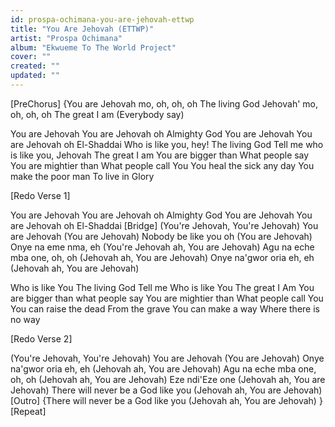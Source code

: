 ```yaml
---
id: prospa-ochimana-you-are-jehovah-ettwp
title: "You Are Jehovah (ETTWP)"
artist: "Prospa Ochimana"
album: "Ekwueme To The World Project"
cover: ""
created: ""
updated: ""
---
```


[PreChorus]
{You are Jehovah mo, oh, oh, oh
The living God
Jehovah' mo, oh, oh, oh
The great I am
(Everybody say)

You are Jehovah
You are Jehovah oh
Almighty God
You are Jehovah
You are Jehovah oh
El-Shaddai
Who is like you, hey!
The living God
Tell me who is like you, Jehovah
The great I am
You are bigger than
What people say
You are mightier than
What people call You
You heal the sick any day
You make the poor man
To live in Glory

[Redo Verse 1]

You are Jehovah
You are Jehovah oh
Almighty God
You are Jehovah
You are Jehovah oh
El-Shaddai
[Bridge]
(You're Jehovah, You're Jehovah)
You are Jehovah
(You are Jehovah)
Nobody be like you oh
(You are Jehovah)
Onye na eme nma, eh
(You're Jehovah ah,
You are Jehovah)
Agu na eche mba one, oh, oh
(Jehovah ah,
You are Jehovah)
Onye na'gwor oria eh, eh
(Jehovah ah,
You are Jehovah)

Who is like You
The living God
Tell me Who is like You
The great I Am
You are bigger than what people say
You are mightier than
What people call You
You can raise the dead
From the grave
You can make a way
Where there is no way

[Redo Verse 2]


(You're Jehovah, You're Jehovah)
You are Jehovah
(You are Jehovah)
Onye na'gwor oria eh, eh
(Jehovah ah,
You are Jehovah)
Agu na eche mba one, oh, oh
(Jehovah ah,
You are Jehovah)
Eze ndi'Eze one
(Jehovah ah,
You are Jehovah)
There will never be a God like you
(Jehovah ah,
You are Jehovah)
[Outro]
{There will never be a God like you
(Jehovah ah,
You are Jehovah) } [Repeat]